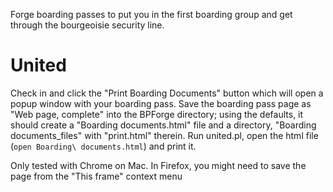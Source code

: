 Forge boarding passes to put you in the first boarding group and get through
the bourgeoisie security line.

# United
Check in and click the "Print Boarding Documents" button which will open a
popup window with your boarding pass.  Save the boarding pass page as
"Web page, complete" into the BPForge directory; using the defaults, it
should create a "Boarding documents.html" file and a directory,
"Boarding documents_files" with "print.html" therein.  Run united.pl,
open the html file (`open Boarding\ documents.html`) and print it.

Only tested with Chrome on Mac.  In Firefox, you might need to save the page
from the "This frame" context menu
